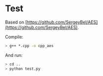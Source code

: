 # Test

Based on [https://github.com/SergeyBel/AES](https://github.com/SergeyBel/AES).

Compile:

``` bash
> g++ *.cpp -o cpp_aes
```

And run:

``` bash
> cd ..
> python test.py
```
